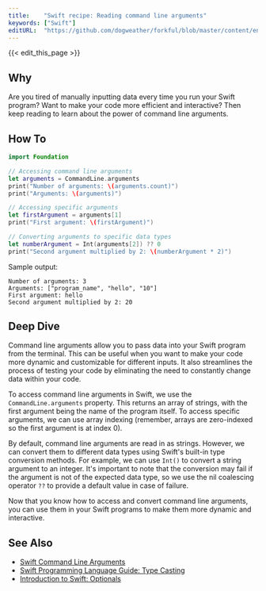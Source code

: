 ```yaml
---
title:    "Swift recipe: Reading command line arguments"
keywords: ["Swift"]
editURL:  "https://github.com/dogweather/forkful/blob/master/content/en/swift/reading-command-line-arguments.md"
---
```


{{< edit_this_page >}}

## Why 

Are you tired of manually inputting data every time you run your Swift program? Want to make your code more efficient and interactive? Then keep reading to learn about the power of command line arguments.

## How To 

```Swift
import Foundation

// Accessing command line arguments
let arguments = CommandLine.arguments
print("Number of arguments: \(arguments.count)")
print("Arguments: \(arguments)")

// Accessing specific arguments
let firstArgument = arguments[1]
print("First argument: \(firstArgument)")

// Converting arguments to specific data types
let numberArgument = Int(arguments[2]) ?? 0
print("Second argument multiplied by 2: \(numberArgument * 2)")
```

Sample output:
```
Number of arguments: 3
Arguments: ["program_name", "hello", "10"]
First argument: hello
Second argument multiplied by 2: 20
```

## Deep Dive

Command line arguments allow you to pass data into your Swift program from the terminal. This can be useful when you want to make your code more dynamic and customizable for different inputs. It also streamlines the process of testing your code by eliminating the need to constantly change data within your code.

To access command line arguments in Swift, we use the `CommandLine.arguments` property. This returns an array of strings, with the first argument being the name of the program itself. To access specific arguments, we can use array indexing (remember, arrays are zero-indexed so the first argument is at index 0).

By default, command line arguments are read in as strings. However, we can convert them to different data types using Swift's built-in type conversion methods. For example, we can use `Int()` to convert a string argument to an integer. It's important to note that the conversion may fail if the argument is not of the expected data type, so we use the nil coalescing operator `??` to provide a default value in case of failure.

Now that you know how to access and convert command line arguments, you can use them in your Swift programs to make them more dynamic and interactive.

## See Also 

- [Swift Command Line Arguments](https://www.swiftbysundell.com/basics/command-line-arguments/)
- [Swift Programming Language Guide: Type Casting](https://docs.swift.org/swift-book/LanguageGuide/TypeCasting.html)
- [Introduction to Swift: Optionals](https://www.hackingwithswift.com/sixty/8/5/introducing-optionals)
